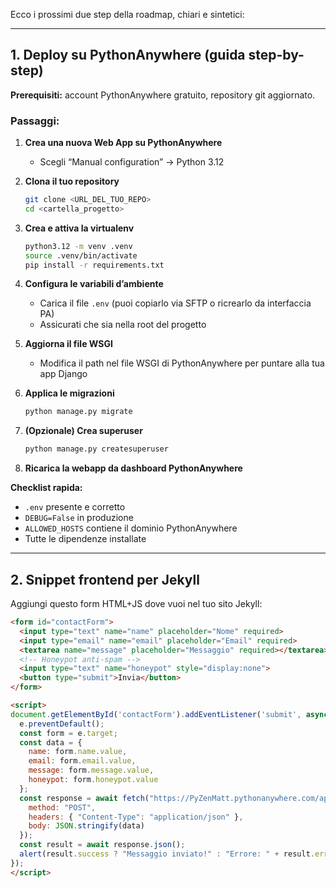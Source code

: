 Ecco i prossimi due step della roadmap, chiari e sintetici:

---

## 1. Deploy su PythonAnywhere (guida step-by-step)

**Prerequisiti:** account PythonAnywhere gratuito, repository git aggiornato.

### Passaggi:
1. **Crea una nuova Web App su PythonAnywhere**  
   - Scegli “Manual configuration” → Python 3.12

2. **Clona il tuo repository**
   ```bash
   git clone <URL_DEL_TUO_REPO>
   cd <cartella_progetto>
   ```

3. **Crea e attiva la virtualenv**
   ```bash
   python3.12 -m venv .venv
   source .venv/bin/activate
   pip install -r requirements.txt
   ```

4. **Configura le variabili d’ambiente**
   - Carica il file `.env` (puoi copiarlo via SFTP o ricrearlo da interfaccia PA)
   - Assicurati che sia nella root del progetto

5. **Aggiorna il file WSGI**
   - Modifica il path nel file WSGI di PythonAnywhere per puntare alla tua app Django

6. **Applica le migrazioni**
   ```bash
   python manage.py migrate
   ```

7. **(Opzionale) Crea superuser**
   ```bash
   python manage.py createsuperuser
   ```

8. **Ricarica la webapp da dashboard PythonAnywhere**

**Checklist rapida:**
- `.env` presente e corretto
- `DEBUG=False` in produzione
- `ALLOWED_HOSTS` contiene il dominio PythonAnywhere
- Tutte le dipendenze installate

---

## 2. Snippet frontend per Jekyll

Aggiungi questo form HTML+JS dove vuoi nel tuo sito Jekyll:

```html
<form id="contactForm">
  <input type="text" name="name" placeholder="Nome" required>
  <input type="email" name="email" placeholder="Email" required>
  <textarea name="message" placeholder="Messaggio" required></textarea>
  <!-- Honeypot anti-spam -->
  <input type="text" name="honeypot" style="display:none">
  <button type="submit">Invia</button>
</form>

<script>
document.getElementById('contactForm').addEventListener('submit', async function(e) {
  e.preventDefault();
  const form = e.target;
  const data = {
    name: form.name.value,
    email: form.email.value,
    message: form.message.value,
    honeypot: form.honeypot.value
  };
  const response = await fetch("https://PyZenMatt.pythonanywhere.com/api/contact/submit/", {
    method: "POST",
    headers: { "Content-Type": "application/json" },
    body: JSON.stringify(data)
  });
  const result = await response.json();
  alert(result.success ? "Messaggio inviato!" : "Errore: " + result.error);
});
</script>
```
